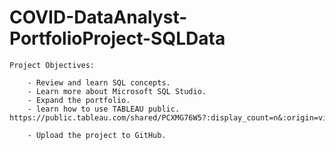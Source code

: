 # COVID-DataAnalyst-PortfolioProject-SQLData

	
	Project Objectives:

		- Review and learn SQL concepts.
		- Learn more about Microsoft SQL Studio.
		- Expand the portfolio.
		- learn how to use TABLEAU public.
    https://public.tableau.com/shared/PCXMG76W5?:display_count=n&:origin=viz_share_link
    
		- Upload the project to GitHub.
		
		
